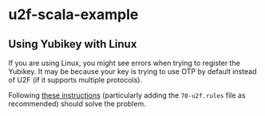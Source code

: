 # u2f-scala-example

## Using Yubikey with Linux

If you are using Linux, you might see errors when trying to register the Yubikey.
It may be because your key is trying to use OTP by default instead of U2F (if it supports multiple protocols).

Following [these instructions](https://www.yubico.com/faq/enable-u2f-linux/) (particularly adding the `70-u2f.rules` file as recommended) should solve the problem.

